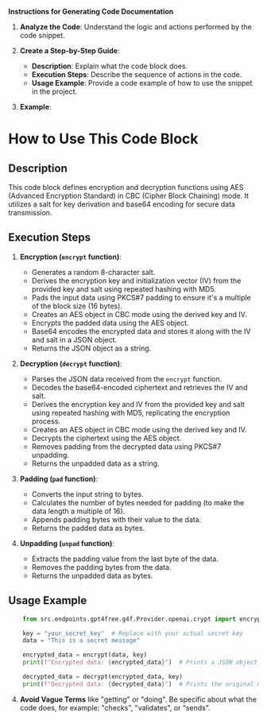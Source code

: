 **Instructions for Generating Code Documentation**

1. **Analyze the Code**: Understand the logic and actions performed by the code snippet.

2. **Create a Step-by-Step Guide**:
    - **Description**: Explain what the code block does.
    - **Execution Steps**: Describe the sequence of actions in the code.
    - **Usage Example**: Provide a code example of how to use the snippet in the project.

3. **Example**:

How to Use This Code Block
=========================================================================================

Description
-------------------------
This code block defines encryption and decryption functions using AES (Advanced Encryption Standard) in CBC (Cipher Block Chaining) mode. It utilizes a salt for key derivation and base64 encoding for secure data transmission.

Execution Steps
-------------------------
1. **Encryption (`encrypt` function)**:
    - Generates a random 8-character salt.
    - Derives the encryption key and initialization vector (IV) from the provided key and salt using repeated hashing with MD5.
    - Pads the input data using PKCS#7 padding to ensure it's a multiple of the block size (16 bytes).
    - Creates an AES object in CBC mode using the derived key and IV.
    - Encrypts the padded data using the AES object.
    - Base64 encodes the encrypted data and stores it along with the IV and salt in a JSON object.
    - Returns the JSON object as a string.

2. **Decryption (`decrypt` function)**:
    - Parses the JSON data received from the `encrypt` function.
    - Decodes the base64-encoded ciphertext and retrieves the IV and salt.
    - Derives the encryption key and IV from the provided key and salt using repeated hashing with MD5, replicating the encryption process.
    - Creates an AES object in CBC mode using the derived key and IV.
    - Decrypts the ciphertext using the AES object.
    - Removes padding from the decrypted data using PKCS#7 unpadding.
    - Returns the unpadded data as a string.

3. **Padding (`pad` function)**:
    - Converts the input string to bytes.
    - Calculates the number of bytes needed for padding (to make the data length a multiple of 16).
    - Appends padding bytes with their value to the data.
    - Returns the padded data as bytes.

4. **Unpadding (`unpad` function)**:
    - Extracts the padding value from the last byte of the data.
    - Removes the padding bytes from the data.
    - Returns the unpadded data as bytes.

Usage Example
-------------------------

```python
    from src.endpoints.gpt4free.g4f.Provider.openai.crypt import encrypt, decrypt

    key = "your_secret_key"  # Replace with your actual secret key
    data = "This is a secret message"

    encrypted_data = encrypt(data, key)
    print(f"Encrypted data: {encrypted_data}")  # Prints a JSON object with the ciphertext, IV, and salt

    decrypted_data = decrypt(encrypted_data, key)
    print(f"Decrypted data: {decrypted_data}")  # Prints the original message: "This is a secret message"
```

4. **Avoid Vague Terms** like "getting" or "doing". Be specific about what the code does, for example: "checks", "validates", or "sends".